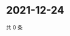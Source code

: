 # 2021-12-24

共 0 条

<!-- BEGIN WEIBO -->
<!-- 最后更新时间 Fri Dec 24 2021 01:20:18 GMT+0800 (China Standard Time) -->

<!-- END WEIBO -->
